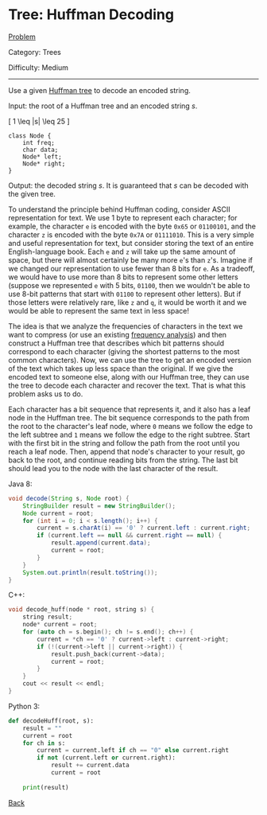 # Tree: Huffman Decoding

[Problem](https://www.hackerrank.com/challenges/tree-huffman-decoding/problem)

Category: Trees

Difficulty: Medium

---

Use a given [Huffman tree](https://en.wikipedia.org/wiki/Huffman_coding) to
decode an encoded string.

Input: the root of a Huffman tree and an encoded string $s$.

\[ 1 \leq |s| \leq 25 \]

```
class Node {
    int freq;
    char data;
    Node* left;
    Node* right;
}
```

Output: the decoded string $s$. It is guaranteed that $s$ can be decoded with
the given tree.

To understand the principle behind Huffman coding, consider ASCII representation
for text. We use 1 byte to represent each character; for example, the character
`e` is encoded with the byte `0x65` or `01100101`, and the character `z` is
encoded with the byte `0x7A` or `01111010`. This is a very simple and useful
representation for text, but consider storing the text of an entire
English-language book. Each `e` and `z` will take up the same amount of space,
but there will almost certainly be many more `e`'s than `z`'s. Imagine if we
changed our representation to use fewer than 8 bits for `e`. As a tradeoff, we
would have to use more than 8 bits to represent some other letters (suppose we
represented `e` with 5 bits, `01100`, then we wouldn't be able to use 8-bit
patterns that start with `01100` to represent other letters). But if those
letters were relatively rare, like `z` and `q`, it would be worth it and we
would be able to represent the same text in less space!

The idea is that we analyze the frequencies of characters in the text we want to
compress (or use an existing
[frequency analysis](https://en.wikipedia.org/wiki/Frequency_analysis)) and then
construct a Huffman tree that describes which bit patterns should correspond to
each character (giving the shortest patterns to the most common characters).
Now, we can use the tree to get an encoded version of the text which takes up
less space than the original. If we give the encoded text to someone else, along
with our Huffman tree, they can use the tree to decode each character and
recover the text. That is what this problem asks us to do.

Each character has a bit sequence that represents it, and it also has a leaf
node in the Huffman tree. The bit sequence corresponds to the path from the root
to the character's leaf node, where `0` means we follow the edge to the left
subtree and `1` means we follow the edge to the right subtree. Start with the
first bit in the string and follow the path from the root until you reach a leaf
node. Then, append that node's character to your result, go back to the root,
and continue reading bits from the string. The last bit should lead you to the
node with the last character of the result.

Java 8:
```java
void decode(String s, Node root) {
    StringBuilder result = new StringBuilder();
    Node current = root;
    for (int i = 0; i < s.length(); i++) {
        current = s.charAt(i) == '0' ? current.left : current.right;
        if (current.left == null && current.right == null) {
            result.append(current.data);
            current = root;
        }
    }
    System.out.println(result.toString());
}
```

C++:
```cpp
void decode_huff(node * root, string s) {
    string result;
    node* current = root;
    for (auto ch = s.begin(); ch != s.end(); ch++) {
        current = *ch == '0' ? current->left : current->right;
        if (!(current->left || current->right)) {
            result.push_back(current->data);
            current = root;
        }
    }
    cout << result << endl;
}
```

Python 3:
```python
def decodeHuff(root, s):
    result = ""
    current = root
    for ch in s:
        current = current.left if ch == "0" else current.right
        if not (current.left or current.right):
            result += current.data
            current = root
            
    print(result)
```

[Back](../../hackerrank.md)
